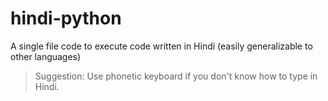 # hindi-python

A single file code to execute code written in Hindi (easily generalizable to other languages)

>Suggestion: Use phonetic keyboard if you don't know how to type in Hindi. 
